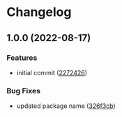 # Changelog

## 1.0.0 (2022-08-17)


### Features

* initial commit ([2272426](https://github.com/youngcm2/action-testing/commit/2272426d9fcb2cf9bc2232fcb508a4fd8d6d5652))


### Bug Fixes

* updated package name ([326f3cb](https://github.com/youngcm2/action-testing/commit/326f3cb1558e563b79c1d2446c6e8d3c29d6685f))
